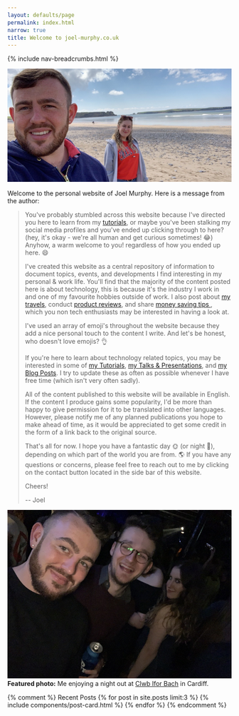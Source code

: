 ```yaml
---
layout: defaults/page
permalink: index.html
narrow: true
title: Welcome to joel-murphy.co.uk
---
```


{% include nav-breadcrumbs.html %}
          
<div class="card mb-3">
    <img class="card-img-top" src="static/img/joel-and-regan-at-the-beach.jpeg" title="Joel and Regan at the beach" alt="Joel and Regan at the beach" />
</div>

Welcome to the personal website of Joel Murphy. Here is a message from the author:

> You've probably stumbled across this website because I've directed you here to learn from my [tutorials](/tutorials), or maybe you've been stalking my social media profiles and you've ended up clicking through to here? (hey, it's okay - we're all human and get curious sometimes! 😂) Anyhow, a warm welcome to you! regardless of how you ended up here. 😄
>
> I've created this website as a central repository of information to document topics, events, and developments I find interesting in my personal & work life. You'll find that the majority of the content posted here is about technology, this is because it's the industry I work in and one of my favourite hobbies outside of work. I also post about [my travels](/travel/), conduct [product reviews](list/product-reviews.html), and share [money saving tips ](money-saving), which you non tech enthusiasts may be interested in having a look at. 
>
>I've used an array of emoji's throughout the website because they add a nice personal touch to the content I write. And let's be honest, who doesn't love emojis? 👌 
>
> If you're here to learn about technology related topics, you may be interested in some of [my Tutorials](/tutorials), [my Talks & Presentations](/list/talks-presentations.html), and [my Blog Posts](/posts). I try to update these as often as possible whenever I have free time (which isn't very often sadly).
>
> All of the content published to this website will be available in English. If the content I produce gains some popularity, I'd be more than happy to give permission for it to be translated into other languages. However, please notify me of any planned publications you hope to make ahead of time, as it would be appreciated to get some credit in the form of a link back to the original source.
>
> That's all for now. I hope you have a fantastic day 🌞 (or night 🌝), depending on which part of the world you are from. 🌎 If you have any questions or concerns, please feel free to reach out to me by clicking on the contact button located in the side bar of this website. 
>
> Cheers!
>
>-- Joel

<div class="card mb-3">
    <img class="card-img-top" src="static/img/night_out.jpg"/>
    <div class="card-body bg-light">
        <div class="card-text"><strong>Featured photo:</strong> Me enjoying a night out at <a href="https://clwb.net/" target="_blank">Clwb Ifor Bach</a> in Cardiff.</div>
    </div>
</div>

{% comment %}
Recent Posts
{% for post in site.posts limit:3 %}
{% include components/post-card.html %}
{% endfor %}
{% endcomment %}


